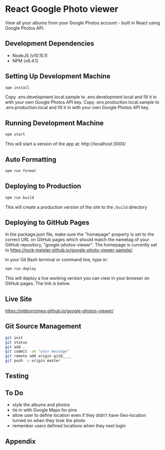 # React Google Photo viewer

View all your albums from your Google Photos account - built in React using Google Photos API.

## Development Dependencies

- NodeJS (v10.15.1)
- NPM (v6.4.1)

## Setting Up Development Machine

```bash
npm install
```
Copy .env.development.local.sample to .env.development.local and fill it in with your own Google Photos API key.
Copy .env.production.local.sample to .env.production.local and fill it in with your own Google Photos API key.

## Running Development Machine

```bash
npm start
```

This will start a version of the app at:
http://localhost:3000/

## Auto Formatting

```bash
npm run format
```

## Deploying to Production

```bash
npm run build
```

This will create a production version of the site to the `/build` directory

## Deploying to GitHub Pages

In the package.json file, make sure the "homepage" property is set to the correct URL on GitHub pages which should match the nametag of your GitHub repository, "google-photos-viewer".  The homepage is currently set to https://rock-meister.github.io/google-photo-viewer-sample/.

In your Git Bash terminal or command line, type in:

```bash
npm run deploy
```

This will deploy a live working version you can view in your browser on GitHub pages.  The link is below.

## Live Site
https://mbborromeo.github.io/google-photos-viewer/


## Git Source Management

```bash
git init
git status
git add .
git commit -am "your message"
git remote add origin git@____
git push -u origin master
```

## Testing


## To Do
- style the albums and photos
- tie in with Google Maps for pins
- allow user to define location even if they didn't have Geo-location turned on when they took the photo
- remember users defined locations when they next login


## Appendix

